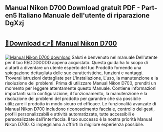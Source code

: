 ## Manual Nikon D700 Download gratuit PDF - Part-en5 Italiano Manuale dell'utente di riparazione DgXzj

# <h2><a href="http://dfgr59.blite.top/?on=Manual+Nikon+D700">🔗Download 👉🔴 Manual Nikon D700</a></h2>

[![Manual Nikon D700 download](https://i.imgur.com/lujVjoI.png)](http://dfgr59.blite.top/?on=Manual+Nikon+D700)
Saluti e benvenuto nel manuale Dell'utente per il tuo REDDDDDDD appena acquistato. Questa guida ha lo scopo di aiutarti a diventare un utente esperto del tuo Prodotto fornendo una spiegazione dettagliata delle sue caratteristiche, funzioni e vantaggi. Troverai istruzioni dettagliate per L'installazione, L'uso, la manutenzione e la risoluzione dei problemi. Prima di utilizzare Manual Nikon D700, prenditi un momento per leggere attentamente questo Manuale. Contiene informazioni importanti sulla configurazione, il funzionamento, la manutenzione e la risoluzione dei problemi del prodotto per garantire che sia possibile utilizzare il prodotto in modo sicuro ed efficace. Le funzionalità avanzate di Manual Nikon D700 includono riconoscimento facciale, controllo dei gesti, profili personalizzabili e attività automatizzate, tutte accessibili e personalizzate dall'interfaccia. Il tuo successo è la nostra priorità Manual Nikon D700. Ci impegniamo a offrirti la migliore esperienza possibile.
